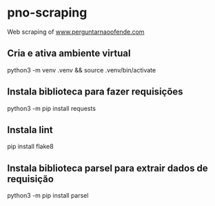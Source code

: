 # pno-scraping
Web scraping of www.perguntarnaoofende.com

## Cria e ativa ambiente virtual
python3 -m venv .venv && source .venv/bin/activate

## Instala biblioteca para fazer requisições
python3 -m pip install requests

## Instala lint
pip install flake8

## Instala biblioteca parsel para extrair dados de requisição
python3 -m pip install parsel